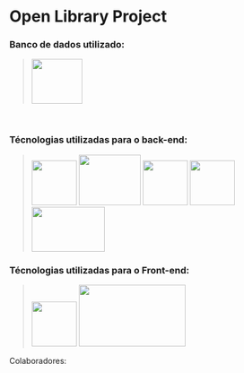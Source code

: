 # Open Library Project

<h3>Banco de dados utilizado:</h3>

> <img src="https://upload.wikimedia.org/wikipedia/commons/thumb/2/29/Postgresql_elephant.svg/640px-Postgresql_elephant.svg.png" width="90px" height="80px" />
<br>

<h3>Técnologias utilizadas para o back-end:</h3>

> <img src="https://seeklogo.com/images/J/jetbrains-intellij-idea-logo-CA1D5DC51F-seeklogo.com.png" width="80px" height="80px" />
> <img src="https://cdn.iconscout.com/icon/free/png-256/free-java-2038875-1720088.png?f=webp" width="110px" height="90px" />
> <img src="https://seeklogo.com/images/Q/quarkus-logo-C9F006782E-seeklogo.com.png" width="80px" height="80px" />
> <img src="https://cdn-icons-png.flaticon.com/512/136/136525.png" width="80px" height="80px" />
> <img src="https://miro.medium.com/v2/resize:fit:475/1*yludgK8sb_ZzGAffyKk3AQ.png" width="130px" height="80px" />

<h3>Técnologias utilizadas para o Front-end:</h3>

> <img src="https://chris-ayers.com/assets/images/vscode-logo.png" width="80px" height="80px" />
> <img src="https://pandaprogrammer.com/wp-content/uploads/2021/11/watermark-1024x388.png" width="190px" height="110px" />



<p>Colaboradores:</p>
